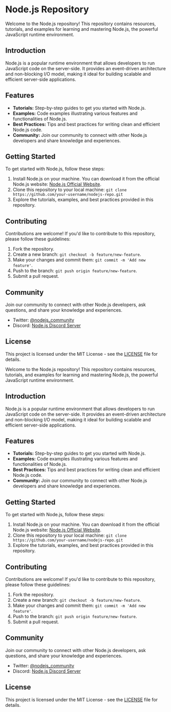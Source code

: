 # Node.js Repository


Welcome to the Node.js repository! This repository contains resources, tutorials, and examples for learning and mastering Node.js, the powerful JavaScript runtime environment.

## Introduction

Node.js is a popular runtime environment that allows developers to run JavaScript code on the server-side. It provides an event-driven architecture and non-blocking I/O model, making it ideal for building scalable and efficient server-side applications.

## Features

- **Tutorials:** Step-by-step guides to get you started with Node.js.
- **Examples:** Code examples illustrating various features and functionalities of Node.js.
- **Best Practices:** Tips and best practices for writing clean and efficient Node.js code.
- **Community:** Join our community to connect with other Node.js developers and share knowledge and experiences.

## Getting Started

To get started with Node.js, follow these steps:

1. Install Node.js on your machine. You can download it from the official Node.js website: [Node.js Official Website](https://nodejs.org/).
2. Clone this repository to your local machine: `git clone https://github.com/your-username/nodejs-repo.git`
3. Explore the tutorials, examples, and best practices provided in this repository.

## Contributing

Contributions are welcome! If you'd like to contribute to this repository, please follow these guidelines:

1. Fork the repository.
2. Create a new branch: `git checkout -b feature/new-feature`.
3. Make your changes and commit them: `git commit -m 'Add new feature'`.
4. Push to the branch: `git push origin feature/new-feature`.
5. Submit a pull request.

## Community

Join our community to connect with other Node.js developers, ask questions, and share your knowledge and experiences.

- Twitter: [@nodejs_community](https://twitter.com/nodejs_community)
- Discord: [Node.js Discord Server](https://discord.gg/nodejs)

## License

This project is licensed under the MIT License - see the [LICENSE](LICENSE) file for details.



Welcome to the Node.js repository! This repository contains resources, tutorials, and examples for learning and mastering Node.js, the powerful JavaScript runtime environment.

## Introduction

Node.js is a popular runtime environment that allows developers to run JavaScript code on the server-side. It provides an event-driven architecture and non-blocking I/O model, making it ideal for building scalable and efficient server-side applications.

## Features

- **Tutorials:** Step-by-step guides to get you started with Node.js.
- **Examples:** Code examples illustrating various features and functionalities of Node.js.
- **Best Practices:** Tips and best practices for writing clean and efficient Node.js code.
- **Community:** Join our community to connect with other Node.js developers and share knowledge and experiences.

## Getting Started

To get started with Node.js, follow these steps:

1. Install Node.js on your machine. You can download it from the official Node.js website: [Node.js Official Website](https://nodejs.org/).
2. Clone this repository to your local machine: `git clone https://github.com/your-username/nodejs-repo.git`
3. Explore the tutorials, examples, and best practices provided in this repository.

## Contributing

Contributions are welcome! If you'd like to contribute to this repository, please follow these guidelines:

1. Fork the repository.
2. Create a new branch: `git checkout -b feature/new-feature`.
3. Make your changes and commit them: `git commit -m 'Add new feature'`.
4. Push to the branch: `git push origin feature/new-feature`.
5. Submit a pull request.

## Community

Join our community to connect with other Node.js developers, ask questions, and share your knowledge and experiences.

- Twitter: [@nodejs_community](https://twitter.com/nodejs_community)
- Discord: [Node.js Discord Server](https://discord.gg/nodejs)

## License

This project is licensed under the MIT License - see the [LICENSE](LICENSE) file for details.

